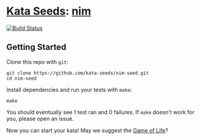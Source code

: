 # [Kata Seeds](https://github.com/kata-seeds): [nim](http://nim-lang.org)
[![Build Status](https://travis-ci.org/kata-seeds/nim-seed.svg?branch=master)](https://travis-ci.org/kata-seeds/nim-seed)

## Getting Started

Clone this repo with `git`:

    git clone https://github.com/kata-seeds/nim-seed.git
    cd nim-seed

Install dependencies and run your tests with `make`:

    make

You should eventually see 1 test ran and 0 failures. If `make` doesn't work for you, please open an issue.

Now you can start your kata! May we suggest the [Game of Life](http://en.wikipedia.org/wiki/Conway's_Game_of_Life)?
